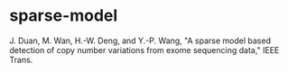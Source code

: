 # sparse-model
J. Duan, M. Wan, H.-W. Deng, and Y.-P. Wang, "A sparse model based detection of copy number variations from exome sequencing data," IEEE Trans.
